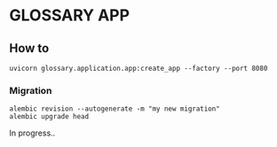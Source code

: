 # GLOSSARY APP

## How to

    uvicorn glossary.application.app:create_app --factory --port 8080

### Migration

    alembic revision --autogenerate -m "my new migration"
    alembic upgrade head

In progress..
